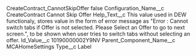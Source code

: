 <?xml version="1.0" encoding="UTF-8"?>
<CustomMetadata xmlns="http://soap.sforce.com/2006/04/metadata" xmlns:xsi="http://www.w3.org/2001/XMLSchema-instance" xmlns:xsd="http://www.w3.org/2001/XMLSchema">
    <label>CreateContract_CannotSkipOffer</label>
    <protected>false</protected>
    <values>
        <field>Configuration_Name__c</field>
        <value xsi:type="xsd:string">CreateContract Cannot Skip Offer</value>
    </values>
    <values>
        <field>Help_Text__c</field>
        <value xsi:type="xsd:string">This value used in DEW functionaly, stores value in the form of error message as  &quot;Error : Cannot switch tabs if Offer is not selected. Please Select an Offer to go to next screen.&quot;, to be shown when user tries to switch tabs without selecting an offer.</value>
    </values>
    <values>
        <field>Id_Value__c</field>
        <value xsi:type="xsd:string">10190000002Y9NV</value>
    </values>
    <values>
        <field>Parent_Component_Name__c</field>
        <value xsi:type="xsd:string">MCAHomeSettings</value>
    </values>
    <values>
        <field>Type__c</field>
        <value xsi:type="xsd:string">Label</value>
    </values>
</CustomMetadata>
